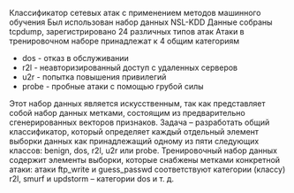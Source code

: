 Классификатор сетевых атак с применением методов машинного обучения
Был использован набор данных NSL-KDD
 Данные собраны tcpdump, зарегистрировано 24 различных типов атак
Атаки в тренировочном наборе принадлежат к 4 общим категориям 
- dos - отказ в обслуживании
- r2l - неавторизированный доступ с удаленных серверов
- u2r - попытка повышения привилегий
- probe - пробные атаки с помощью грубой силы

Этот набор данных является искусственным,  так как представляет собой набор данных метками, состоящим из предварительно сгенерированных векторов признаков. 
Задача – разработать общий классификатор, который определяет каждый отдельный элемент выборки данных как принадлежащий одному из пяти следующих классов: benign, dos, r2l, u2r или probe. Тренировочный набор данных содержит элементы выборки, которые снабжены метками конкретной атаки: атаки ftp_write и guess_passwd соответствуют категории (классу) r2l, smurf и updstorm – категории dos и т. д. 
